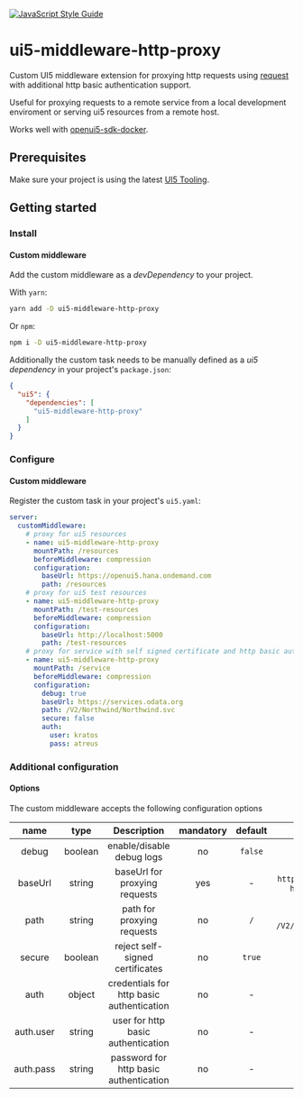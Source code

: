 [![JavaScript Style Guide](https://img.shields.io/badge/code_style-standard-brightgreen.svg)](https://standardjs.com)

# ui5-middleware-http-proxy
Custom UI5 middleware extension for proxying http requests using [request](https://github.com/request/request)
with additional http basic authentication support.

Useful for proxying requests to a remote service from a local development enviroment or serving ui5 resources from a remote host.

Works well with [openui5-sdk-docker](https://github.com/pwasem/openui5-sdk-docker).

## Prerequisites
Make sure your project is using the latest [UI5 Tooling](https://sap.github.io/ui5-tooling/pages/GettingStarted/).

## Getting started

### Install

#### Custom middleware
Add the custom middleware as a _devDependency_ to your project.

With `yarn`:
```sh
yarn add -D ui5-middleware-http-proxy
```
Or `npm`:
```sh
npm i -D ui5-middleware-http-proxy
```

Additionally the custom task needs to be manually defined as a _ui5 dependency_ in your project's `package.json`:
```json
{
  "ui5": {
    "dependencies": [
      "ui5-middleware-http-proxy"
    ]
  }
}
```

### Configure

#### Custom middleware
Register the custom task in your project's `ui5.yaml`:
```yaml
server:
  customMiddleware:
    # proxy for ui5 resources
    - name: ui5-middleware-http-proxy
      mountPath: /resources
      beforeMiddleware: compression
      configuration:
        baseUrl: https://openui5.hana.ondemand.com
        path: /resources
    # proxy for ui5 test resources
    - name: ui5-middleware-http-proxy
      mountPath: /test-resources
      beforeMiddleware: compression
      configuration:
        baseUrl: http://localhost:5000
        path: /test-resources
    # proxy for service with self signed certificate and http basic authentication
    - name: ui5-middleware-http-proxy
      mountPath: /service
      beforeMiddleware: compression
      configuration:
        debug: true
        baseUrl: https://services.odata.org
        path: /V2/Northwind/Northwind.svc
        secure: false
        auth:
          user: kratos
          pass: atreus
```

### Additional configuration

#### Options
The custom middleware accepts the following configuration options

|    name      |   type  |                Description                | mandatory | default |                        examples                       |
|:------------:|:-------:|:-----------------------------------------:|:---------:|:-------:|:-----------------------------------------------------:|
|   debug      | boolean |         enable/disable debug logs         |     no    | `false` |                     `true`, `false                    |
|   baseUrl    |  string |       baseUrl for proxying requests       |    yes    |    -    | `https://services.odata.org`, `http://localhost:5000` |
|    path      |  string |         path for proxying requests        |     no    |   `/`   |      `/resources`, `/V2/Northwind/Northwind.svc`      |
|   secure     | boolean |      reject self-signed certificates      |     no    |  `true` |                     `true`, `false`                   |
|    auth      |  object | credentials for http basic authentication |     no    |    -    |                                                       |
| auth.user    |  string |     user for http basic authentication    |     no    |    -    |                        `kratos`                       |
| auth.pass    |  string |   password for http basic authentication  |     no    |    -    |                        `atreus`                       |
